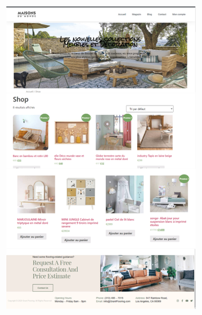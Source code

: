 ﻿![capture home scree](./Capture1.PNG)
![capture home scree](./Capture.PNG)
![capture home scree](./Capture2.PNG)
![capture home scree](./Capture3.PNG)
